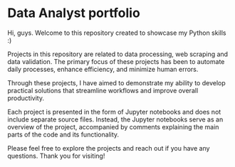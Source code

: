 # Data Analyst portfolio

Hi, guys. Welcome to this repository created to showcase my Python skills :)

Projects in this repository are related to data processing, web scraping and data validation. The primary focus of these projects has been to automate daily processes, enhance efficiency, and minimize human errors.

Through these projects, I have aimed to demonstrate my ability to develop practical solutions that streamline workflows and improve overall productivity.

Each project is presented in the form of Jupyter notebooks and does not include separate source files. Instead, the Jupyter notebooks serve as an overview of the project, accompanied by comments explaining the main parts of the code and its functionality.

Please feel free to explore the projects and reach out if you have any questions. Thank you for visiting!
